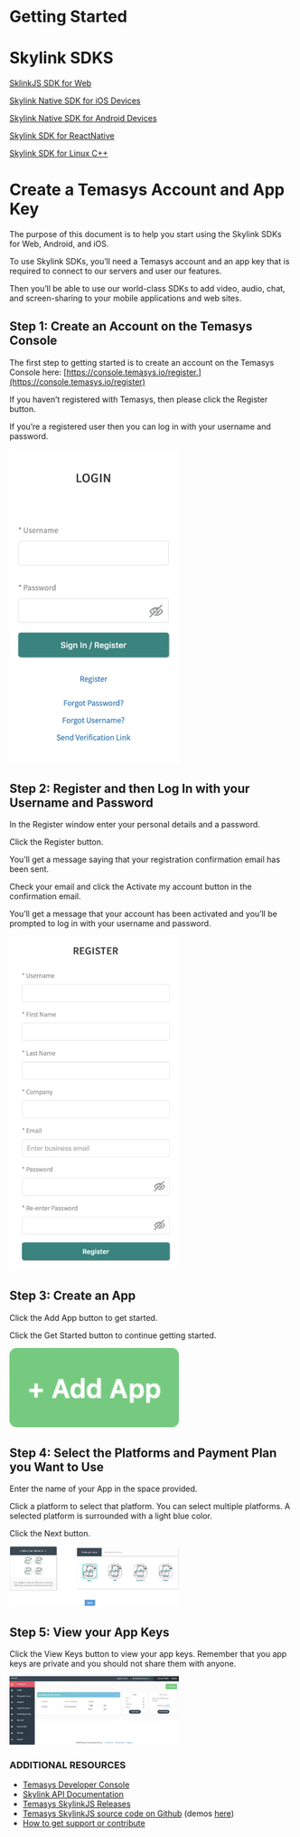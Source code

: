 # Getting Started


# Skylink SDKS

[SklinkJS SDK for Web](https://github.com/Temasys/GettingStarted/tree/main/Web)

[Skylink Native SDK for iOS Devices](https://github.com/Temasys/GettingStarted/tree/main/iOS)

[Skylink Native SDK for Android Devices](https://github.com/Temasys/GettingStarted/tree/main/Android)

[Skylink SDK for ReactNative](https://github.com/Temasys/GettingStarted/tree/main/ReactNative)

[Skylink SDK for Linux C++](https://github.com/Temasys/GettingStarted/tree/main/CPP)




# Create a Temasys Account and App Key

The purpose of this document is to help you start using the Skylink SDKs for Web, Android, and iOS.

To use Skylink SDKs, you’ll need a Temasys account and an app key that is required to connect to our servers and user our features.

Then you’ll be able to use our world-class SDKs to add video, audio, chat, and screen-sharing to your mobile applications and web sites.

## **Step 1: Create an Account on the Temasys Console**

The first step to getting started is to create an account on the Temasys Console here: [https://console.temasys.io/register.](https://console.temasys.io/register)

If you haven’t registered with Temasys, then please click the Register button.

If you’re a registered user then you can log in with your username and password.

<img width="300" src="https://github.com/Temasys/GettingStarted/blob/main/__images/screenshots/console/Login-Console.png?raw=true" />


## **Step 2: Register and then Log In with your Username and Password**

In the Register window enter your personal details and a password.

Click the Register button.

You’ll get a message saying that your registration confirmation email has been sent.

Check your email and click the Activate my account button in the confirmation email.

You’ll get a message that your account has been activated and you’ll be prompted to log in with your username and password.

<img width="300" src="https://github.com/Temasys/GettingStarted/blob/main/__images/screenshots/console/Register-Console.png?raw=true" />

## **Step 3: Create an App**

Click the Add App button to get started.

Click the Get Started button to continue getting started.

<img width="300" src="https://github.com/Temasys/GettingStarted/blob/main/__images/screenshots/console/Console-AddApp.png?raw=true" />

## **Step 4: Select the Platforms and Payment Plan you Want to Use**

Enter the name of your App in the space provided.

Click a platform to select that platform. You can select multiple platforms. A selected platform is surrounded with a light blue color.

Click the Next button.

<img width="300" src="https://github.com/Temasys/GettingStarted/blob/main/__images/screenshots/console/Console-SelectPlatform.png?raw=true" />

## **Step 5: View your App Keys**

Click the View Keys button to view your app keys. Remember that you app keys are private and you should not share them with anyone.

<img width="300" src="https://github.com/Temasys/GettingStarted/blob/main/__images/screenshots/console/Console-Dasghboard.png?raw=true" />

### **ADDITIONAL RESOURCES**

-   [Temasys Developer Console](https://console.temasys.io/)
-   [Skylink API Documentation](https://cdn.temasys.io/skylink/skylinkjs/latest/doc/classes/Skylink.html)
-   [Temasys SkylinkJS Releases](https://github.com/Temasys/SkylinkJS/releases)
-   [Temasys SkylinkJS source code on Github](http://github.com/Temasys/SkylinkJS) (demos  [here](https://github.com/Temasys/SkylinkJS/tree/2.x.x/master/demos))
-   [How to get support or contribute](https://temasys.io/knowledge-center/)
